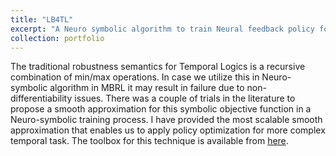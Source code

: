 ```yaml
---
title: "LB4TL"
excerpt: "A Neuro symbolic algorithm to train Neural feedback policy for Temporal tasks. <br/><img src='/images/LB4TL.png'>"
collection: portfolio
---
```


The traditional robustness semantics for Temporal Logics is a recursive combination of min/max operations. In case we utilize this in Neuro-symbolic algorithm in MBRL it may result in failure due to non-differentiability issues. There was a couple of trials in the literature to propose a smooth approximation for this symbolic objective function in a Neuro-symbolic training process. I have provided the most scalable smooth approximation that enables us to apply policy optimization for more complex temporal task. The toolbox for this technique is available from [here]('https://github.com/Navidhashemicodes/LB4TL'). 
